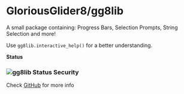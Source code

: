 # GloriousGlider8/gg8lib

A small package containing: Progress Bars, Selection Prompts, String Selection and more!

Use `gg8lib.interactive_help()` for a better understanding.

**Status**

### ![gg8lib Status](https://gloriousglider8.github.io/res/stat/security/gg8lib) Security

Check [GitHub](https://gloriousglider8.github.io/gg8lib "GitHub") for more info
